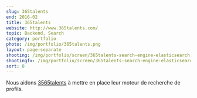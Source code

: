 ```yaml
---
slug: 365talents
end: 2016-02
title: 365talents
website: http://www.365talents.com/
topic: Backend, Search
category: portfolio
photo: /img/portfolio/365talents.png
layout: page-separate
shooting: /img/portfolio/screen/365talents-search-engine-elasticsearch.jpg
shootingfx: /img/portfolio/screen/365talents-search-engine-elasticsearch.jpg
sort: 8
---
```

Nous aidons [3565talents]({{page.website}}) à mettre en place leur moteur de recherche de profils.
